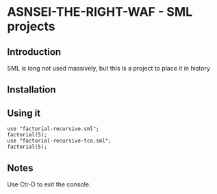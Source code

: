 # ASNSEI-THE-RIGHT-WAF - SML projects

## Introduction

SML is long not used massively, but this is a project to place it in history


## Installation

## Using it

```
use "factorial-recursive.sml";
factorial(5);
use "factorial-recursive-tco.sml";
factorial(5);
```

## Notes

Use Ctr-D to exit the console.
